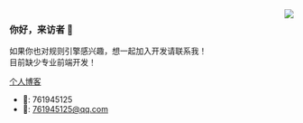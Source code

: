 <img align="right" src="https://github-readme-stats.vercel.app/api?username=DingQianWen&show_icons=true&icon_color=CE1D2D&text_color=718096&bg_color=ffffff&hide_title=true" />
 
### 你好，来访者 👋
如果你也对规则引擎感兴趣，想一起加入开发请联系我！  
目前缺少专业前端开发！

[个人博客](http://apidocs.cn/blog/)

- 🐧: 761945125
- 📮: 761945125@qq.com
